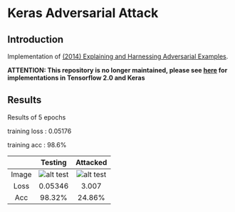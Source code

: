 # Keras Adversarial Attack

## Introduction

Implementation of [(2014) Explaining and Harnessing Adversarial Examples](https://arxiv.org/abs/1412.6572).

**ATTENTION: This repository is no longer maintained, please see [here](https://github.com/jason71995/adversarial_attack) for implementations in Tensorflow 2.0 and Keras**

## Results

Results of 5 epochs

training loss : 0.05176

training acc  : 98.6%

|     | Testing | Attacked |
|:---:| :---: | :---: |
|Image| ![alt test](https://i.imgur.com/1273dzb.png) | ![alt test](https://i.imgur.com/mga1LSG.png) |
|Loss|0.05346|3.007|
|Acc|98.32%|24.86%|

